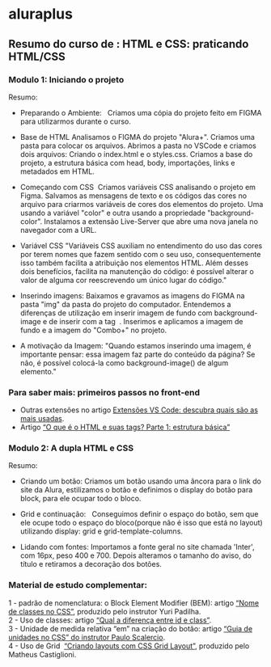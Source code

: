 # aluraplus

## Resumo do curso de : HTML e CSS: praticando HTML/CSS

### Modulo 1: Iniciando o projeto
Resumo:
- Preparando o Ambiente:  
Criamos uma cópia do projeto feito em FIGMA para utilizarmos durante o curso.
- Base de HTML
Analisamos o FIGMA do projeto "Alura+". 
Criamos uma pasta para colocar os arquivos. 
Abrimos a pasta no VSCode e criamos dois arquivos: Criando o index.html e o styles.css.
Criamos a base do projeto, a estrutura básica com head, body, importações, links e metadados em HTML.

- Começando com CSS
 Criamos variáveis CSS analisando o projeto em Figma. Salvamos as mensagens de texto e os códigos das cores no arquivo para criarmos variáveis de cores dos elementos do projeto. Uma usando a variável "color" e outra usando a propriedade "background-color". 
Instalamos a extensão Live-Server que abre uma nova janela no navegador com a URL.

- Variável CSS
"Variáveis CSS auxiliam no entendimento do uso das cores por terem nomes que fazem sentido com o seu uso, consequentemente isso também facilita a atribuição nos elementos HTML. Além desses dois benefícios, facilita na manutenção do código: é possível alterar o valor de alguma cor reescrevendo um único lugar do código."

- Inserindo imagens:
Baixamos e gravamos as imagens do FIGMA na pasta "img" da pasta do projeto do computador. Entendemos a diferenças de utilização em inserir imagem de fundo com background-image e de inserir com a tag <img> .
Inserimos e aplicamos a imagem de fundo e a imagem do "Combo+" no projeto.

- A motivação da Imagem:
  "Quando estamos inserindo uma imagem, é importante pensar: essa imagem faz parte do conteúdo da página? Se não, é possível colocá-la como background-image() de algum elemento."

### Para saber mais: primeiros passos no front-end
- Outras extensões no artigo [Extensões VS Code: descubra quais são as mais usadas](https://www.alura.com.br/artigos/extensoes-vs-code-descubra-as-mais-usadas).
- Artigo [“O que é o HTML e suas tags? Parte 1: estrutura básica”](https://www.alura.com.br/artigos/o-que-e-html-suas-tags-parte-1-estrutura-basica)


### Modulo 2: A dupla HTML e CSS
Resumo:
- Criando um botão:
  Criamos um botão usando uma âncora para o link do site da Alura, estilizamos o botão e definimos o display do botão para block, para ele ocupar todo o bloco.

- Grid e continuação:  
Conseguimos definir o espaço do botão, sem que ele ocupe todo o espaço do bloco(porque não é isso que está no layout) utilizando display: grid e grid-template-columns.

- Lidando com fontes: 
Importamos a fonte geral no site chamada 'Inter', com 16px, peso 400 e 700. Depois alteramos o tamanho do aviso, do título e retiramos a decoração dos botões. 

### Material de estudo complementar:
1 - padrão de nomenclatura: o Block Element Modifier (BEM): artigo [“Nome de classes no CSS”](https://www.alura.com.br/artigos/nomes-de-classes-no-css), produzido pelo instrutor Yuri Padilha.\
2 - Uso de classes: artigo [“Qual a diferença entre id e class”](https://www.alura.com.br/artigos/qual-diferenca-entre-id-e-class).\
3 - Unidade de medida relativa “em” na criação do botão: artigo [“Guia de unidades no CSS” do instrutor Paulo Scalercio](https://www.alura.com.br/artigos/guia-de-unidades-no-css).\
4 - Uso de Grid  [“Criando layouts com CSS Grid Layout”](https://www.alura.com.br/artigos/criando-layouts-com-css-grid-layout), produzido pelo Matheus Castiglioni.
